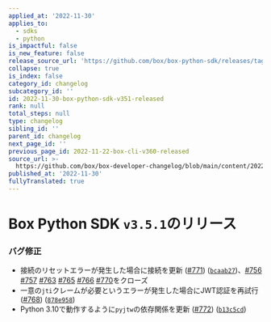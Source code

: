 ```yaml
---
applied_at: '2022-11-30'
applies_to:
  - sdks
  - python
is_impactful: false
is_new_feature: false
release_source_url: 'https://github.com/box/box-python-sdk/releases/tag/v3.5.1'
collapse: true
is_index: false
category_id: changelog
subcategory_id: ''
id: 2022-11-30-box-python-sdk-v351-released
rank: null
total_steps: null
type: changelog
sibling_id: ''
parent_id: changelog
next_page_id: ''
previous_page_id: 2022-11-22-box-cli-v360-released
source_url: >-
  https://github.com/box/box-developer-changelog/blob/main/content/2022/11-30-box-python-sdk-v351-released.md
published_at: '2022-11-30'
fullyTranslated: true
---
```

# Box Python SDK `v3.5.1`のリリース

### バグ修正

* 接続のリセットエラーが発生した場合に接続を更新 ([#771][1]) ([`bcaab27`][2])、[#756][3] [#757][4] [#763][5] [#765][6] [#766][7] [#770][8]をクローズ
* 一意の`jti`クレームが必要というエラーが発生した場合にJWT認証を再試行 ([#768][9]) ([`878e958`][10])
* Python 3.10で動作するように`pyjtw`の依存関係を更新 ([#772][11]) ([`b13c5cd`][12])

[1]: https://github.com/box/box-python-sdk/issues/771

[2]: https://github.com/box/box-python-sdk/commit/bcaab277c3cabba498076d066366abbaa5507904

[3]: https://github.com/box/box-python-sdk/issues/756

[4]: https://github.com/box/box-python-sdk/issues/757

[5]: https://github.com/box/box-python-sdk/issues/763

[6]: https://github.com/box/box-python-sdk/issues/765

[7]: https://github.com/box/box-python-sdk/issues/766

[8]: https://github.com/box/box-python-sdk/issues/770

[9]: https://github.com/box/box-python-sdk/issues/768

[10]: https://github.com/box/box-python-sdk/commit/878e958abfb01740656aaff42492777753e4c8ea

[11]: https://github.com/box/box-python-sdk/issues/772

[12]: https://github.com/box/box-python-sdk/commit/b13c5cd34105d3f774d3f6d35db7aaf51dd3e247
